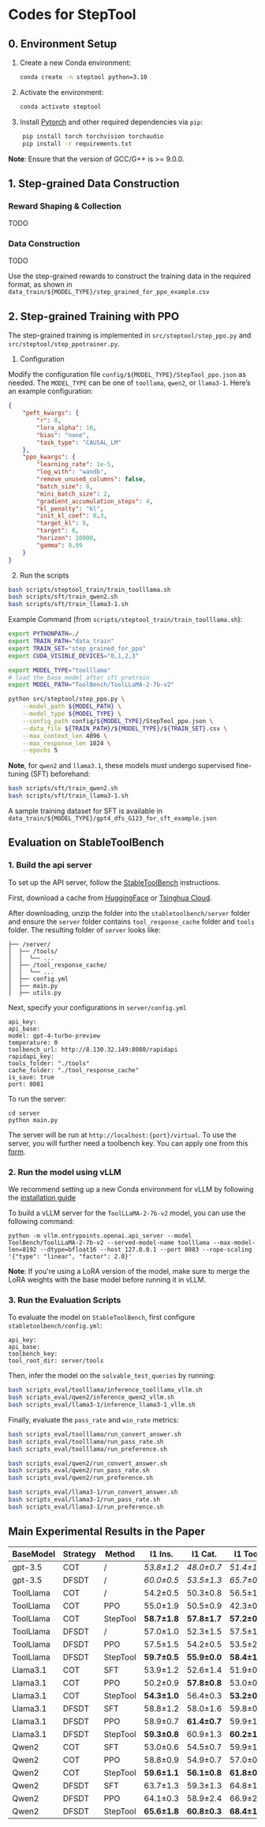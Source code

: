 # Codes for StepTool

## 0. Environment Setup

1. Create a new Conda environment:

    ```bash
    conda create -n steptool python=3.10
    ```

2. Activate the environment:

    ```bash
    conda activate steptool
    ```

3. Install [Pytorch](https://pytorch.org/get-started/locally/) and other required dependencies via `pip`:

```bash
    pip install torch torchvision torchaudio
    pip install -r requirements.txt
```
**Note**: Ensure that the version of GCC/G++ is >= 9.0.0.



## 1. Step-grained Data Construction

### Reward Shaping & Collection

TODO

### Data Construction

TODO

Use the step-grained rewards to construct the training data in the required format, as shown in `data_train/${MODEL_TYPE}/step_grained_for_ppo_example.csv`

## 2. Step-grained Training with PPO

The step-grained training is implemented in `src/steptool/step_ppo.py` and `src/steptool/step_ppotrainer.py`.

1. Configuration

Modify the configuration file `config/${MODEL_TYPE}/StepTool_ppo.json` as needed. The `MODEL_TYPE` can be one of `toollama`, `qwen2`, or `llama3-1`. Here’s an example configuration:

```json
{
    "peft_kwargs": {
        "r": 8,
        "lora_alpha": 16,
        "bias": "none",
        "task_type": "CAUSAL_LM"
    },
    "ppo_kwargs": {
        "learning_rate": 1e-5,
        "log_with": "wandb",
        "remove_unused_columns": false,
        "batch_size": 8,
        "mini_batch_size": 2,
        "gradient_accumulation_steps": 4,
        "kl_penalty": "kl",
        "init_kl_coef": 0.3,
        "target_kl": 6,
        "target": 6,
        "horizon": 10000,
        "gamma": 0.99
    }
}
```

2. Run the scripts

```bash
bash scripts/steptool_train/train_toolllama.sh
bash scripts/sft/train_qwen2.sh
bash scripts/sft/train_llama3-1.sh
```

Example Command (from `scripts/steptool_train/train_toolllama.sh`):

```bash
export PYTHONPATH=./
export TRAIN_PATH="data_train"
export TRAIN_SET="step_grained_for_ppo"
export CUDA_VISIBLE_DEVICES="0,1,2,3"

export MODEL_TYPE="toolllama"
# load the base model after sft pretrain
export MODEL_PATH="ToolBench/ToolLLaMA-2-7b-v2"

python src/steptool/step_ppo.py \
    --model_path ${MODEL_PATH} \
    --model_type ${MODEL_TYPE} \
    --config_path config/${MODEL_TYPE}/StepTool_ppo.json \
    --data_file ${TRAIN_PATH}/${MODEL_TYPE}/${TRAIN_SET}.csv \
    --max_context_len 4096 \
    --max_response_len 1024 \
    --epochs 5
```


**Note**, for `qwen2` and `llama3.1`, these models must undergo supervised fine-tuning (SFT) beforehand:

```bash
bash scripts/sft/train_qwen2.sh
bash scripts/sft/train_llama3-1.sh
```

A sample training dataset for SFT is available in `data_train/${MODEL_TYPE}/gpt4_dfs_G123_for_sft_example.json`


## Evaluation on StableToolBench

### 1. Build the api server

To set up the API server, follow the [StableToolBench](https://github.com/THUNLP-MT/StableToolBench) instructions.

First, download a cache from [HuggingFace](https://huggingface.co/datasets/stabletoolbench/Cache) or [Tsinghua Cloud](https://cloud.tsinghua.edu.cn/f/07ee752ad20b43ed9b0d/?dl=1). 

After downloading, unzip the folder into the `stabletoolbench/server` folder and ensure the `server` folder contains `tool_response_cache` folder and `tools` folder. The resulting folder of `server` looks like:
```
├── /server/
│  ├── /tools/
│  │  └── ...
│  ├── /tool_response_cache/
│  │  └── ...
│  ├── config.yml
│  ├── main.py
│  ├── utils.py
```

Next, specify your configurations in `server/config.yml`

```
api_key: 
api_base: 
model: gpt-4-turbo-preview
temperature: 0
toolbench_url: http://8.130.32.149:8080/rapidapi
rapidapi_key: 
tools_folder: "./tools"
cache_folder: "./tool_response_cache"
is_save: true
port: 8081
```

To run the server:
```
cd server
python main.py
```
The server will be run at `http://localhost:{port}/virtual`. 
To use the server, you will further need a toolbench key. You can apply one from this [form](https://forms.gle/oCHHc8DQzhGfiT9r6).

### 2. Run the model using vLLM

We recommend setting up a new Conda environment for vLLM by following the [installation guide](https://docs.vllm.ai/en/latest/getting_started/installation.html)

To build a vLLM server for the `ToolLLaMA-2-7b-v2` model, you can use the following command:
```
python -m vllm.entrypoints.openai.api_server --model ToolBench/ToolLLaMA-2-7b-v2 --served-model-name toolllama --max-model-len=8192 --dtype=bfloat16 --host 127.0.0.1 --port 8083 --rope-scaling '{"type": "linear", "factor": 2.0}'
```

**Note**: If you're using a LoRA version of the model, make sure to merge the LoRA weights with the base model before running it in vLLM.

### 3. Run the Evaluation Scripts

To evaluate the model on `StableToolBench`, first configure `stabletoolbench/config.yml`: 

```
api_key:
api_base:
toolbench_key:
tool_root_dir: server/tools
```

Then, infer the model on the `solvable_test_queries` by running:

```bash
bash scripts_eval/toolllama/inference_toolllama_vllm.sh
bash scripts_eval/qwen2/inference_qwen2_vllm.sh
bash scripts_eval/llama3-1/inference_llama3-1_vllm.sh
```

Finally, evaluate the `pass_rate` and `win_rate` metrics:

```bash
bash scripts_eval/toolllama/run_convert_answer.sh
bash scripts_eval/toolllama/run_pass_rate.sh
bash scripts_eval/toolllama/run_preference.sh

bash scripts_eval/qwen2/run_convert_answer.sh
bash scripts_eval/qwen2/run_pass_rate.sh
bash scripts_eval/qwen2/run_preference.sh

bash scripts_eval/llama3-1/run_convert_answer.sh
bash scripts_eval/llama3-1/run_pass_rate.sh
bash scripts_eval/llama3-1/run_preference.sh
```


## Main Experimental Results in the Paper


| **BaseModel** | **Strategy** | **Method** | **I1 Ins.** | **I1 Cat.** | **I1 Tool** | **I2 Cat.** | **I2 Ins.** | **I3 Ins.** | **Average** |
|---------------|--------------|------------|-------------|-------------|-------------|-------------|-------------|-------------|-------------|
| gpt-3.5       | COT          | /          | _53.8±1.2_    | _48.0±0.7_    | _51.4±1.2_    | _55.5±1.2_    | _43.4±1.3_    | _53.8±0.4_    | _51.0±1.0_    |
| gpt-3.5       | DFSDT        | /          | _60.0±0.5_    | _53.5±1.3_    | _65.7±0.5_    | _61.6±1.2_    | _50.5±0.7_    | _65.6±2.7_    | _59.5±1.2_    |
| ToolLlama     | COT          | /          | 54.2±0.5    | 50.3±0.8    | 56.5±1.5    | 52.0±0.6    | 45.4±0.6    | 37.2±1.0    | 49.3±0.8    |
| ToolLlama     | COT          | PPO        | 55.0±1.9    | 50.5±0.9    | 42.3±0.7    | 46.4±0.7    | 42.1±1.6    | 35.2±1.2    | 45.3±1.2    |
| ToolLlama     | COT          | StepTool   | **58.7±1.8**    | **57.8±1.7**    | **57.2±0.7**    | **52.7±0.8**    | **52.7±1.0**    | **42.1±1.5**    | **53.5±1.3**    |
| ToolLlama     | DFSDT        | /          | 57.0±1.0    | 52.3±1.5    | 57.5±1.2    | 52.4±0.7    | 49.7±1.7    | 53.8±1.9    | 53.8±1.3    |
| ToolLlama     | DFSDT        | PPO        | 57.5±1.5    | 54.2±0.5    | 53.5±2.0    | 50.8±1.2    | 48.1±0.8    | 43.2±0.4    | 51.2±1.1    |
| ToolLlama     | DFSDT        | StepTool   | **59.7±0.5**    | **55.9±0.0**    | **58.4±1.2**    | **52.8±1.2**    | **51.3±0.2**    | **66.7±0.4**    | **57.5±0.6**    |
| Llama3.1      | COT          | SFT        | 53.9±1.2    | 52.6±1.4    | 51.9±0.9    | 52.2±1.7    | 44.7±0.4    | 36.3±0.8    | 48.6±1.1    |
| Llama3.1      | COT          | PPO        | 50.2±0.9    | **57.8±0.8**    | 53.0±0.6    | 52.3±1.6    | 49.2±1.5    | 38.0±1.5    | 50.1±1.2    |
| Llama3.1      | COT          | StepTool   | **54.3±1.0**   | 56.4±0.3    | **53.2±0.9**    | **53.9±1.7**    | **49.7±0.8**    | **42.6±2.4**    | **51.7±1.2**    |
| Llama3.1      | DFSDT        | SFT        | 58.8±1.2    | 58.0±1.6    | 59.8±0.9    | 53.9±1.9    | 53.5±0.9    | 45.9±1.3    | 55.0±1.3    |
| Llama3.1      | DFSDT        | PPO        | 58.9±0.7    | **61.4±0.7**    | 59.9±1.0    | 55.9±1.0    | 49.5±0.0    | 44.8±0.4    | 55.1±0.9    |
| Llama3.1      | DFSDT        | StepTool   | **59.3±0.8**    | 60.9±1.3    | **60.2±1.3**    | **56.2±1.6**    | **59.3±1.4**    | **50.5±1.0**    | **57.7±1.2**    |
| Qwen2         | COT          | SFT        | 53.0±0.6    | 54.5±0.7    | 59.9±1.2    | 54.0±0.3    | **45.6±1.4**    | 40.7±0.8    | 51.3±0.8    |
| Qwen2         | COT          | PPO        | 58.8±0.9    | 54.9±0.7    | 57.0±0.5    | 54.3±1.0    | 45.1±1.0    | 48.4±3.1    | 53.1±1.2    |
| Qwen2         | COT          | StepTool   | **59.6±1.1**    | **56.1±0.8**    | **61.8±0.8**    | **54.8±0.6**    | 44.5±2.6    | **48.6±1.9**    | **54.2±1.3**    |
| Qwen2         | DFSDT        | SFT        | 63.7±1.3    | 59.3±1.3    | 64.8±1.0    | 56.7±1.1    | 49.1±2.1    | 57.7±1.0    | 58.6±1.3    |
| Qwen2         | DFSDT        | PPO        | 64.1±0.3    | 58.9±2.4    | 66.9±2.2    | 59.8±0.8    | 49.8±1.2    | 54.4±1.7    | 59.0±1.4    |
| Qwen2         | DFSDT        | StepTool   | **65.6±1.8**    | **60.8±0.3**    | **68.4±1.6**    | **60.9±0.9**    | **51.1±1.8**    | **65.3±1.7**    | **62.0±1.4**    |
